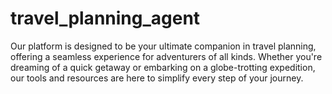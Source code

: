 # travel_planning_agent
Our platform is designed to be your ultimate companion in travel planning, offering a seamless experience for adventurers of all kinds. Whether you're dreaming of a quick getaway or embarking on a globe-trotting expedition, our tools and resources are here to simplify every step of your journey.
